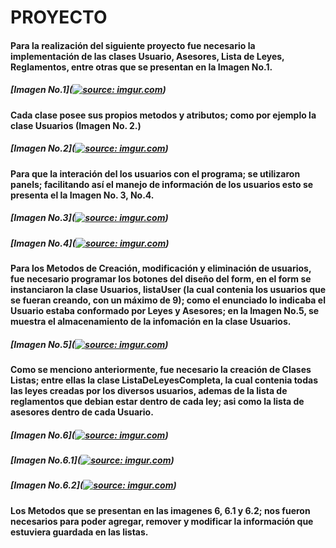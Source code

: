 # PROYECTO
#### Para la realización del siguiente proyecto fue necesario la implementación de las clases __Usuario__, **Asesores**, **Lista de Leyes**, **Reglamentos**, entre otras que se presentan en  la Imagen No.1.
##### [Imagen No.1](<a href="https://imgur.com/Moak2tW"><img src="https://i.imgur.com/Moak2tW.png?1" title="source: imgur.com" /></a>)
#### Cada clase posee sus propios metodos y atributos; como por ejemplo la clase **Usuarios** (Imagen No. 2.)
##### [Imagen No.2](<a href="https://imgur.com/22otVaM"><img src="https://i.imgur.com/22otVaM.png?1" title="source: imgur.com" /></a>)
#### Para que la interación del los usuarios con el programa; se utilizaron panels; facilitando así el manejo de información de los usuarios esto se presenta el la Imagen No. 3, No.4.
##### [Imagen No.3](<a href="https://imgur.com/s5815iv"><img src="https://i.imgur.com/s5815iv.png?1" title="source: imgur.com" /></a>)
##### [Imagen No.4](<a href="https://imgur.com/IAu8Lht"><img src="https://i.imgur.com/IAu8Lht.png?1" title="source: imgur.com" /></a>)
#### Para los Metodos de Creación, modificación y eliminación de usuarios, fue necesario programar los botones del diseño del form, en el form se instanciaron la clase **Usuarios**, **listaUser** (la cual contenia los usuarios que se fueran creando, con un máximo de 9); como el enunciado lo indicaba el **Usuario** estaba conformado por **Leyes** y **Asesores**; en la Imagen No.5, se muestra el almacenamiento de la infomación en la clase **Usuarios**.
##### [Imagen No.5](<a href="https://imgur.com/SGgbzH2"><img src="https://i.imgur.com/SGgbzH2.png?1" title="source: imgur.com" /></a>)
#### Como se menciono anteriormente, fue necesario la creación de Clases Listas; entre ellas la clase ListaDeLeyesCompleta, la cual contenia todas las leyes creadas por los diversos usuarios, ademas de la lista de reglamentos que debian estar dentro de cada ley; asi como la lista de asesores dentro de cada Usuario.
##### [Imagen No.6](<a href="https://imgur.com/c7v2RQQ"><img src="https://i.imgur.com/c7v2RQQ.png?1" title="source: imgur.com" /></a>)
##### [Imagen No.6.1](<a href="https://imgur.com/cfWp7VN"><img src="https://i.imgur.com/cfWp7VN.png?1" title="source: imgur.com" /></a>)
##### [Imagen No.6.2](<a href="https://imgur.com/dGQDdjN"><img src="https://i.imgur.com/dGQDdjN.png?1" title="source: imgur.com" /></a>)
#### Los Metodos que se presentan en las imagenes 6, 6.1 y 6.2; nos fueron necesarios para poder agregar, remover y modificar la información que estuviera guardada en las listas. 
